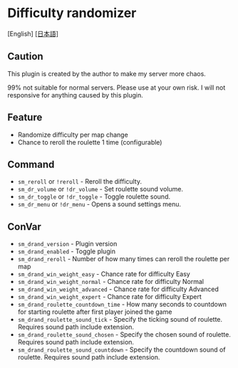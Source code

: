 # Difficulty randomizer

[English] [[日本語]](README_JA.md)

## Caution

This plugin is created by the author to make my server more chaos.

99% not suitable for normal servers. Please use at your own risk. I will not responsive for anything caused by this plugin.

## Feature

* Randomize difficulty per map change
* Chance to reroll the roulette 1 time (configurable)

## Command

* `sm_reroll`       or  `!reroll`       - Reroll the difficulty.
* `sm_dr_volume`    or  `!dr_volume`    - Set roulette sound volume.
* `sm_dr_toggle`    or  `!dr_toggle`    - Toggle roulette sound.
* `sm_dr_menu`      or  `!dr_menu`      - Opens a sound settings menu.

## ConVar

* `sm_drand_version`                    - Plugin version
* `sm_drand_enabled`                    - Toggle plugin
* `sm_drand_reroll`                     - Number of how many times can reroll the roulette per map
* `sm_drand_win_weight_easy`            - Chance rate for difficulty Easy
* `sm_drand_win_weight_normal`          - Chance rate for difficulty Normal
* `sm_drand_win_weight_advanced`        - Chance rate for difficulty Advanced
* `sm_drand_win_weight_expert`          - Chance rate for difficulty Expert
* `sm_drand_roulette_countdown_time`    - How many seconds to countdown for starting roulette after first player joined the game
* `sm_drand_roulette_sound_tick`        - Specify the ticking sound of roulette. Requires sound path include extension.
* `sm_drand_roulette_sound_chosen`      - Specify the chosen sound of roulette. Requires sound path include extension.
* `sm_drand_roulette_sound_countdown`   - Specify the countdown sound of roulette. Requires sound path include extension.
